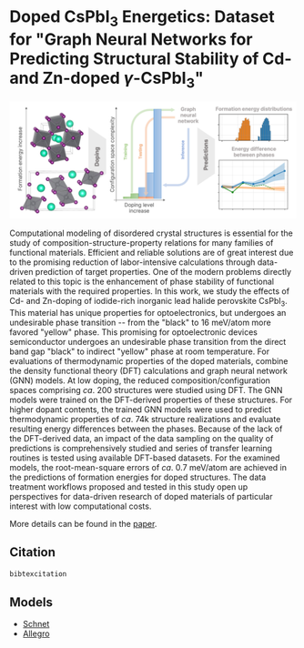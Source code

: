 # Doped CsPbI<sub>3</sub> Energetics: Dataset for "Graph Neural Networks for Predicting Structural Stability of Cd- and Zn-doped $\gamma$-CsPbI<sub>3</sub>"

![graphical abstact](grabs.png)

Computational modeling of disordered crystal structures is essential for the study of composition-structure-property relations for many families of functional materials.
Efficient and reliable solutions are of great interest due to the promising reduction of labor-intensive calculations through data-driven prediction of target properties.
One of the modern problems directly related to this topic is the enhancement of phase stability of functional materials with the required properties.
In this work, we study the effects of Cd- and Zn-doping of iodide-rich 
inorganic lead halide perovskite CsPbI<sub>3</sub>.
This material has unique properties for optoelectronics, but undergoes an undesirable phase transition -- from the "black" to 16 meV/atom more favored "yellow" phase.
This promising for optoelectronic devices semiconductor undergoes an undesirable phase transition from the direct band gap "black" to indirect "yellow" phase at room temperature.
For evaluations of thermodynamic properties of the doped materials, combine the density functional theory (DFT) calculations and graph neural network (GNN) models.
At low doping, the reduced composition/configuration spaces comprising *ca*. 200 structures were studied using DFT.
The GNN models were trained on the DFT-derived properties of these structures.
For higher dopant contents, the trained GNN models were used to predict thermodynamic properties of *ca*. 74k structure realizations and evaluate resulting energy differences between the phases.
Because of the lack of the DFT-derived data, an impact of the data sampling on the quality of predictions is comprehensively studied and series of transfer learning routines is tested using available DFT-based datasets.
For the examined models, the root-mean-square errors of *ca*. 0.7 meV/atom are achieved in the predictions of formation energies for doped structures.
The data treatment workflows proposed and tested in this study open up perspectives for data-driven research of doped materials of particular interest with low computational costs.

More details can be found in the [paper](link).


Citation
-----
```
bibtexcitation
```

Models
-----
* [Schnet](https://arxiv.org/abs/1706.08566)
* [Allegro](https://arxiv.org/abs/2204.05249)
